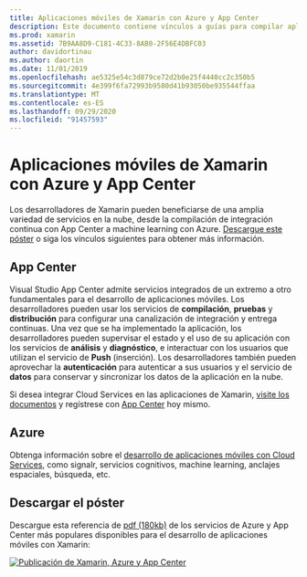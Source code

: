 ```yaml
---
title: Aplicaciones móviles de Xamarin con Azure y App Center
description: Este documento contiene vínculos a guías para compilar aplicaciones de Xamarin que se conectan a Azure o App Center.
ms.prod: xamarin
ms.assetid: 7B9AA8D9-C181-4C33-8AB0-2F56E4DBFC03
author: davidortinau
ms.author: daortin
ms.date: 11/01/2019
ms.openlocfilehash: ae5325e54c3d879ce72d2b0e25f4440cc2c350b5
ms.sourcegitcommit: 4e399f6fa72993b9580d41b93050be935544ffaa
ms.translationtype: MT
ms.contentlocale: es-ES
ms.lasthandoff: 09/29/2020
ms.locfileid: "91457593"
---
```

# <a name="xamarin-mobile-apps-with-azure-and-app-center"></a>Aplicaciones móviles de Xamarin con Azure y App Center

Los desarrolladores de Xamarin pueden beneficiarse de una amplia variedad de servicios en la nube, desde la compilación de integración continua con App Center a machine learning con Azure. [Descargue este póster](/xamarin/guides/cross-platform/azure/Resources/poster.pdf) o siga los vínculos siguientes para obtener más información.

## <a name="app-center"></a>App Center

Visual Studio App Center admite servicios integrados de un extremo a otro fundamentales para el desarrollo de aplicaciones móviles. Los desarrolladores pueden usar los servicios de **compilación**, **pruebas** y **distribución** para configurar una canalización de integración y entrega continuas. Una vez que se ha implementado la aplicación, los desarrolladores pueden supervisar el estado y el uso de su aplicación con los servicios de **análisis** y **diagnóstico**, e interactuar con los usuarios que utilizan el servicio de **Push** (inserción). Los desarrolladores también pueden aprovechar la **autenticación** para autenticar a sus usuarios y el servicio de **datos** para conservar y sincronizar los datos de la aplicación en la nube.

Si desea integrar Cloud Services en las aplicaciones de Xamarin, [visite los documentos](/appcenter) y regístrese con [App Center](https://appcenter.ms/signup?utm_source=XamarinDocs&utm_medium=Azure&utm_campaign=docs) hoy mismo.

## <a name="azure"></a>Azure

Obtenga información sobre el [desarrollo de aplicaciones móviles con Cloud Services](/azure/mobile-apps/), como signalr, servicios cognitivos, machine learning, anclajes espaciales, búsqueda, etc.

## <a name="download-the-poster"></a>Descargar el póster

Descargue esta referencia de [pdf (180kb)](/xamarin/guides/cross-platform/azure/Resources/poster.pdf) de los servicios de Azure y App Center más populares disponibles para el desarrollo de aplicaciones móviles con Xamarin:

[![Publicación de Xamarin, Azure y App Center](mobile-apps-images/azure-app-center.png)](/xamarin/guides/cross-platform/azure/Resources/poster.pdf)

<!--
NOTE TO AUTHORS: this page is referenced from
https://azure.microsoft.com/develop/mobile/xamarin/
as https://developer xamarin com/guides/cross-platform/data-cloud/mobile-services/
A redirect has been put in place to /mobile-apps/ HOWEVER the /Resources/ .ZIP files are still located in /mobile-services/ so that the following permalinks don't break

The ZIPs in /Resources/ are also referenced by inbound links
Getting Started https://go.microsoft.com/fwlink/p/?LinkId=331359
Get started with data https://go.microsoft.com/fwlink/p/?LinkId=331302
Get started with push https://go.microsoft.com/fwlink/p/?LinkId=331303
Get started with authentication https://go.microsoft.com/fwlink/p/?LinkId=331328
Get started with Notification Hubs https://go.microsoft.com/fwlink/p/?LinkId=331329
Validate and modify data  https://go.microsoft.com/fwlink/p/?LinkId=331330

These links are for the Xamarin documentation available on the [Azure Mobile Apps](/azure/app-service-mobile/) website.
Adding Azure functionality to a Xamarin app by downloading the [Azure Mobile Client](https://www.nuget.org/packages/Microsoft.Azure.Mobile.Client/).

[Working with the Xamarin Client Library (Component)](/azure/app-service-mobile/app-service-mobile-dotnet-how-to-use-client-library) 

- [iOS](/azure/app-service-mobile/app-service-mobile-xamarin-ios-get-started/)
- [Android](/azure/app-service-mobile/app-service-mobile-xamarin-android-get-started/)
- [Xamarin.Forms](/azure/app-service-mobile/app-service-mobile-xamarin-forms-get-started)

- [GettingStarted (sample)](https://github.com/xamarin/mobile-samples/tree/master/Azure/GettingStarted)
- [GetStartedWithData (sample)](https://github.com/xamarin/mobile-samples/tree/master/Azure/GetStartedWithData)
- [GetStartedWithUsers (sample)](https://github.com/xamarin/mobile-samples/tree/master/Azure/GetStartedWithUsers)
- [GetStartedWithPush (sample)](https://github.com/xamarin/mobile-samples/tree/master/Azure/GetStartedWithPush)
- [NotificationHubs (sample)](https://github.com/xamarin/mobile-samples/tree/master/Azure/NotificationHubs)
- [Azure Mobile Client](https://www.nuget.org/packages/Microsoft.Azure.Mobile.Client/)
- [Azure Mobile Apps learning path](https://azure.microsoft.com/documentation/learning-paths/appservice-mobileapps/)
-->